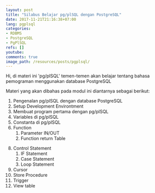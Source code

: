 ```yaml
---
layout: post
title: "Silabus Belajar pg/plSQL dengan PostgreSQL"
date: 2017-11-21T21:16:38+07:00
lang: pgplsql
categories:
- RDBMS
- PostgreSQL
- PgPlSQL
refs: []
youtube: 
comments: true
image_path: /resources/posts/pgplsql/
---
```


Hi, di materi ini 'pg/plSQL' temen-temen akan belajar tentang bahasa pemograman menggunakan database PostgreSQL

Materi yang akan dibahas pada modul ini diantarnya sebagai berikut:

1. Pengenalan pg/plSQL dengan database PostgreSQL
2. Setup Development Environtment
3. Membuat program pertama dengan pg/plSQL
4. Variables di pg/plSQL
5. Constanta di pg/plSQL
7. Function
    1. Parameter IN/OUT
    2. Function return Table
<!--more-->
8. Control Statement
    1. IF Statement
    2. Case Statement
    3. Loop Statement
9. Cursor
10. Store Procedure
10. Trigger
11. View table